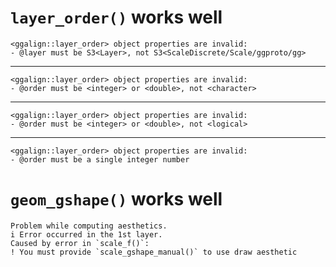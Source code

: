 # `layer_order()` works well

    <ggalign::layer_order> object properties are invalid:
    - @layer must be S3<Layer>, not S3<ScaleDiscrete/Scale/ggproto/gg>

---

    <ggalign::layer_order> object properties are invalid:
    - @order must be <integer> or <double>, not <character>

---

    <ggalign::layer_order> object properties are invalid:
    - @order must be <integer> or <double>, not <logical>

---

    <ggalign::layer_order> object properties are invalid:
    - @order must be a single integer number

# `geom_gshape()` works well

    Problem while computing aesthetics.
    i Error occurred in the 1st layer.
    Caused by error in `scale_f()`:
    ! You must provide `scale_gshape_manual()` to use draw aesthetic

